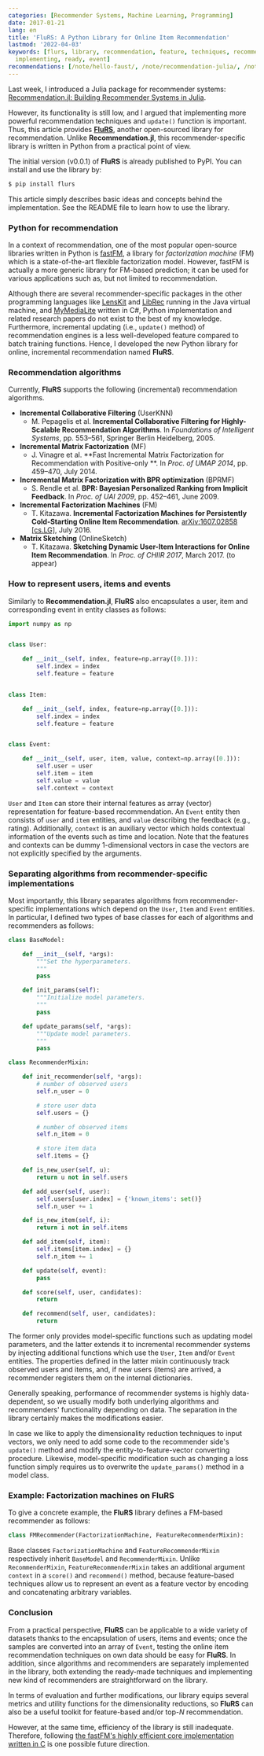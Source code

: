 ```yaml
---
categories: [Recommender Systems, Machine Learning, Programming]
date: 2017-01-21
lang: en
title: 'FluRS: A Python Library for Online Item Recommendation'
lastmod: '2022-04-03'
keywords: [flurs, library, recommendation, feature, techniques, recommenders, julia,
  implementing, ready, event]
recommendations: [/note/hello-faust/, /note/recommendation-julia/, /note/cross-validation-julia-recommender/]
---
```


Last week, I introduced a Julia package for recommender systems: [Recommendation.jl: Building Recommender Systems in Julia](http://takuti.me/note/recommendation-julia/).

However, its functionality is still low, and I argued that implementing more powerful recommendation techniques and `update()` function is important. Thus, this article provides **[FluRS](https://github.com/takuti/flurs/)**, another open-sourced library for recommendation. Unlike **Recommendation.jl**, this recommender-specific library is written in Python from a practical point of view.

The initial version (v0.0.1) of **FluRS** is already published to PyPI. You can install and use the library by:

```sh
$ pip install flurs
```

This article simply describes basic ideas and concepts behind the implementation. See the README file to learn how to use the library.

### Python for recommendation

In a context of recommendation, one of the most popular open-source libraries written in Python is [fastFM](https://github.com/ibayer/fastFM), a library for *factorization machine* (FM) which is a state-of-the-art flexible factorization model. However, fastFM is actually a more generic library for FM-based prediction; it can be used for various applications such as, but not limited to recommendation.

Although there are several recommender-specific packages in the other programming languages like [LensKit](https://github.com/lenskit/lenskit) and [LibRec](https://github.com/guoguibing/librec) running in the Java virtual machine, and [MyMediaLite](https://github.com/zenogantner/MyMediaLite) written in C\#, Python implementation and related research papers do not exist to the best of my knowledge. Furthermore, incremental updating (i.e., `update()` method) of recommendation engines is a less well-developed feature compared to batch training functions. Hence, I developed the new Python library for online, incremental recommendation named **FluRS**.

### Recommendation algorithms

Currently, **FluRS** supports the following (incremental) recommendation algorithms.

- **Incremental Collaborative Filtering** (UserKNN)
  - M. Pepagelis et al. **Incremental Collaborative Filtering for Highly-Scalable Recommendation Algorithms**. In *Foundations of Intelligent Systems*, pp. 553–561, Springer Berlin Heidelberg, 2005.
- **Incremental Matrix Factorization** (MF)
  - J. Vinagre et al. **Fast Incremental Matrix Factorization for Recommendation with Positive-only **. In *Proc. of UMAP 2014*, pp. 459–470, July 2014.
- **Incremental Matrix Factorization with BPR optimization** (BPRMF)
  - S. Rendle et al. **BPR: Bayesian Personalized Ranking from Implicit Feedback**. In *Proc. of UAI 2009*, pp. 452–461, June 2009.
- **Incremental Factorization Machines** (FM)
  - T. Kitazawa. **Incremental Factorization Machines for Persistently Cold-Starting Online Item Recommendation**. [arXiv:1607.02858 [cs.LG]](https://arxiv.org/abs/1607.02858), July 2016.
- **Matrix Sketching** (OnlineSketch)
  - T. Kitazawa. **Sketching Dynamic User-Item Interactions for Online Item Recommendation**. In *Proc. of CHIIR 2017*, March 2017. (to appear)

### How to represent users, items and events

Similarly to **Recommendation.jl**, **FluRS** also encapsulates a user, item and corresponding event in entity classes as follows:

```py
import numpy as np


class User:

    def __init__(self, index, feature=np.array([0.])):
        self.index = index
        self.feature = feature


class Item:

    def __init__(self, index, feature=np.array([0.])):
        self.index = index
        self.feature = feature


class Event:

    def __init__(self, user, item, value, context=np.array([0.])):
        self.user = user
        self.item = item
        self.value = value
        self.context = context
```

`User` and `Item` can store their internal features as array (vector) representation for feature-based recommendation. An `Event` entity then consists of `user` and `item` entities, and `value` describing the feedback (e.g., rating). Additionally, `context` is an auxiliary vector which holds contextual information of the events such as time and location. Note that the features and contexts can be dummy 1-dimensional vectors in case the vectors are not explicitly specified by the arguments.

### Separating algorithms from recommender-specific implementations

Most importantly, this library separates algorithms from recommender-specific implementations which depend on the `User`, `Item` and `Event` entities. In particular, I defined two types of base classes for each of algorithms and recommenders as follows:

```py
class BaseModel:

    def __init__(self, *args):
        """Set the hyperparameters.
        """
        pass

    def init_params(self):
        """Initialize model parameters.
        """
        pass

    def update_params(self, *args):
        """Update model parameters.
        """
        pass
```

```py
class RecommenderMixin:

    def init_recommender(self, *args):
        # number of observed users
        self.n_user = 0

        # store user data
        self.users = {}

        # number of observed items
        self.n_item = 0

        # store item data
        self.items = {}

    def is_new_user(self, u):
        return u not in self.users

    def add_user(self, user):
        self.users[user.index] = {'known_items': set()}
        self.n_user += 1

    def is_new_item(self, i):
        return i not in self.items

    def add_item(self, item):
        self.items[item.index] = {}
        self.n_item += 1

    def update(self, event):
        pass

    def score(self, user, candidates):
        return

    def recommend(self, user, candidates):
        return
```

The former only provides model-specific functions such as updating model parameters, and the latter extends it to incremental recommender systems by injecting additional functions which use the `User`, `Item` and/or `Event` entities. The properties defined in the latter mixin continuously track observed users and items, and, if new users (items) are arrived, a recommender registers them on the internal dictionaries.

Generally speaking, performance of recommender systems is highly data-dependent, so we usually modify both underlying algorithms and recommenders' functionality depending on data. The separation in the library certainly makes the modifications easier.

In case we like to apply the dimensionality reduction techniques to input vectors, we only need to add some code to the recommender side's `update()` method and modify the entity-to-feature-vector converting procedure. Likewise, model-specific modification such as changing a loss function simply requires us to overwrite the `update_params()` method in a model class.

### Example: Factorization machines on FluRS

To give a concrete example, the **FluRS** library defines a FM-based recommender as follows:

```py
class FMRecommender(FactorizationMachine, FeatureRecommenderMixin):
```

Base classes `FactorizationMachine` and `FeatureRecommenderMixin` respectively inherit `BaseModel` and `RecommenderMixin`. Unlike `RecommenderMixin`, `FeatureRecommenderMixin` takes an additional argument `context` in a `score()` and `recommend()` method, because feature-based techniques allow us to represent an event as a feature vector by encoding and concatenating arbitrary variables.

### Conclusion

From a practical perspective, **FluRS** can be applicable to a wide variety of datasets thanks to the encapsulation of users, items and events; once the samples are converted into an array of `Event`, testing the online item recommendation techniques on own data should be easy for **FluRS**. In addition, since algorithms and recommenders are separately implemented in the library, both extending the ready-made techniques and implementing new kind of recommenders are straightforward on the library.

In terms of evaluation and further modifications, our library equips several metrics and utility functions for the dimensionality reductions, so **FluRS** can also be a useful toolkit for feature-based and/or top-$N$ recommendation.

However, at the same time, efficiency of the library is still inadequate. Therefore, following [the fastFM's highly efficient core implementation written in C](https://github.com/ibayer/fastFM-core) is one possible future direction.